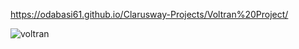 
https://odabasi61.github.io/Clarusway-Projects/Voltran%20Project/

![voltran](https://user-images.githubusercontent.com/114237174/206858550-2b53b016-0659-4bc7-b0d0-3df62adf5c63.png)
